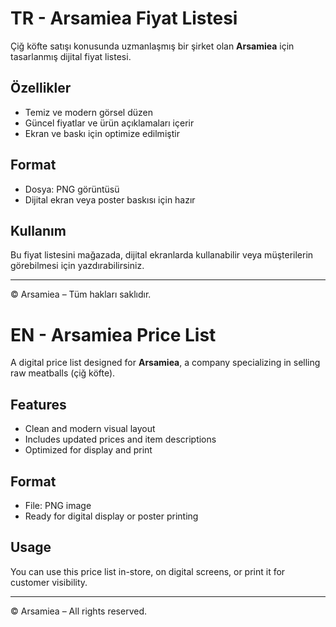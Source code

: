 # TR - Arsamiea Fiyat Listesi

Çiğ köfte satışı konusunda uzmanlaşmış bir şirket olan **Arsamiea** için tasarlanmış dijital fiyat listesi.

## Özellikler
- Temiz ve modern görsel düzen  
- Güncel fiyatlar ve ürün açıklamaları içerir  
- Ekran ve baskı için optimize edilmiştir

## Format
- Dosya: PNG görüntüsü  
- Dijital ekran veya poster baskısı için hazır

## Kullanım
Bu fiyat listesini mağazada, dijital ekranlarda kullanabilir veya müşterilerin görebilmesi için yazdırabilirsiniz.

---

© Arsamiea – Tüm hakları saklıdır.













# EN - Arsamiea Price List

A digital price list designed for **Arsamiea**, a company specializing in selling raw meatballs (çiğ köfte).

## Features
- Clean and modern visual layout  
- Includes updated prices and item descriptions  
- Optimized for display and print

## Format
- File: PNG image  
- Ready for digital display or poster printing

## Usage
You can use this price list in-store, on digital screens, or print it for customer visibility.

---

© Arsamiea – All rights reserved.
